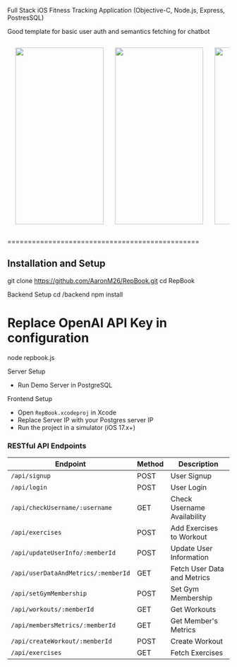 Full Stack iOS Fitness Tracking Application (Objective-C, Node.js, Express, PostresSQL) 

Good template for basic user auth and semantics fetching for chatbot

<table style="border-collapse: separate; border-spacing: 10px;">
  <tr>
    <td style="text-align: center; vertical-align: top; width: 200px;">
      <img src="https://github.com/user-attachments/assets/5ba9fb6a-a443-4630-a410-58f050833e32" width="200" height="400" />
    </td>
    <td style="text-align: center; vertical-align: top; width: 200px;">
      <img src="https://github.com/user-attachments/assets/fd344156-c0f8-4005-a561-59f4ff8404c2" width="200" height="400" />
    </td>
    <td style="text-align: center; vertical-align: top; width: 200px;">
      <img src="https://github.com/user-attachments/assets/0aa57b5b-f10f-408f-888f-5286a79993cd" width="200" height="400" />
    </td>
  </tr>
</table>



===============================================

Installation and Setup
-----------------------
git clone https://github.com/AaronM26/RepBook.git
cd RepBook

  Backend Setup
cd /backend
npm install
# Replace OpenAI API Key in configuration
node repbook.js

Server Setup
- Run Demo Server in PostgreSQL

Frontend Setup
- Open `RepBook.xcodeproj` in Xcode
- Replace Server IP with your Postgres server IP
- Run the project in a simulator (iOS 17.x+)

### RESTful API Endpoints

| Endpoint                          | Method | Description                  |
|-----------------------------------|--------|------------------------------|
| `/api/signup`                     | POST   | User Signup                  |
| `/api/login`                      | POST   | User Login                   |
| `/api/checkUsername/:username`    | GET    | Check Username Availability  |
| `/api/exercises`                  | POST   | Add Exercises to Workout     |
| `/api/updateUserInfo/:memberId`   | POST   | Update User Information      |
| `/api/userDataAndMetrics/:memberId`| GET   | Fetch User Data and Metrics  |
| `/api/setGymMembership`           | POST   | Set Gym Membership           |
| `/api/workouts/:memberId`         | GET    | Get Workouts                 |
| `/api/membersMetrics/:memberId`   | GET    | Get Member's Metrics         |
| `/api/createWorkout/:memberId`    | POST   | Create Workout               |
| `/api/exercises`                  | GET    | Fetch Exercises              |
